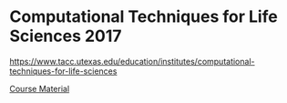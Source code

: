 # Computational Techniques for Life Sciences 2017

https://www.tacc.utexas.edu/education/institutes/computational-techniques-for-life-sciences

[Course Material](https://jamescarson3.github.io/ctls2017)

